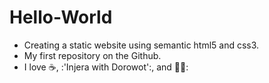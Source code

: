 # Hello-World

- Creating a static website using semantic html5 and css3.
- My first repository on the Github.
- I love :coffee:, :'Injera with Dorowot':, and 🏊‍♂️:
